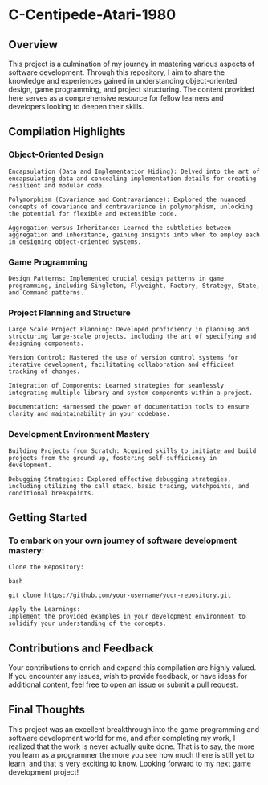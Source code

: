 # C-Centipede-Atari-1980
## Overview

This project is a culmination of my journey in mastering various aspects of software development. Through this repository, I aim to share the knowledge and experiences gained in understanding object-oriented design, game programming, and project structuring. The content provided here serves as a comprehensive resource for fellow learners and developers looking to deepen their skills.
## Compilation Highlights
### Object-Oriented Design

    Encapsulation (Data and Implementation Hiding): Delved into the art of encapsulating data and concealing implementation details for creating resilient and modular code.

    Polymorphism (Covariance and Contravariance): Explored the nuanced concepts of covariance and contravariance in polymorphism, unlocking the potential for flexible and extensible code.

    Aggregation versus Inheritance: Learned the subtleties between aggregation and inheritance, gaining insights into when to employ each in designing object-oriented systems.

### Game Programming

    Design Patterns: Implemented crucial design patterns in game programming, including Singleton, Flyweight, Factory, Strategy, State, and Command patterns.

### Project Planning and Structure

    Large Scale Project Planning: Developed proficiency in planning and structuring large-scale projects, including the art of specifying and designing components.

    Version Control: Mastered the use of version control systems for iterative development, facilitating collaboration and efficient tracking of changes.

    Integration of Components: Learned strategies for seamlessly integrating multiple library and system components within a project.

    Documentation: Harnessed the power of documentation tools to ensure clarity and maintainability in your codebase.

### Development Environment Mastery

    Building Projects from Scratch: Acquired skills to initiate and build projects from the ground up, fostering self-sufficiency in development.

    Debugging Strategies: Explored effective debugging strategies, including utilizing the call stack, basic tracing, watchpoints, and conditional breakpoints.

## Getting Started

### To embark on your own journey of software development mastery:

    Clone the Repository:

    bash

    git clone https://github.com/your-username/your-repository.git

    Apply the Learnings:
    Implement the provided examples in your development environment to solidify your understanding of the concepts.

## Contributions and Feedback

Your contributions to enrich and expand this compilation are highly valued. If you encounter any issues, wish to provide feedback, or have ideas for additional content, feel free to open an issue or submit a pull request.

## Final Thoughts
This project was an excellent breakthrough into the game programming and software development world for me, and after completing my work, I realized that the work is never actually quite done. That is to say, the more you learn as a programmer the more you see how much there is still yet to learn, and that is very exciting to know. Looking forward to my next game development project!


